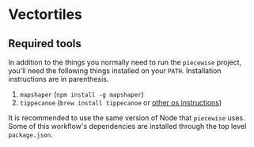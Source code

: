 # Vectortiles

## Required tools
In addition to the things you normally need to run the `piecewise` project, you'll need the following things installed on your `PATH`. Installation instructions are in parenthesis.

1. `mapshaper` (`npm install -g mapshaper`)
1. `tippecanoe` (`brew install tippecanoe` or [other os instructions](https://github.com/mapbox/tippecanoe#installation))

It is recommended to use the same version of Node that `piecewise` uses. Some of this workflow's dependencies are installed through the top level `package.json`.

